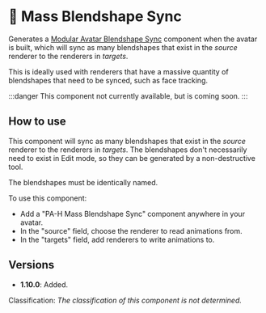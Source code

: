 ﻿# 🚫 Mass Blendshape Sync

Generates a [Modular Avatar Blendshape Sync](https://modular-avatar.nadena.dev/docs/reference/blendshape-sync) component when the avatar is built,
which will sync as many blendshapes that exist in the *source* renderer to the renderers in *targets*.

This is ideally used with renderers that have a massive quantity of blendshapes that need to be synced, such as face tracking.

:::danger
This component not currently available, but is coming soon.
:::

## How to use

This component will sync as many blendshapes that exist in the *source* renderer to the renderers in *targets*.
The blendshapes don't necessarily need to exist in Edit mode, so they can be generated by a non-destructive tool.

The blendshapes must be identically named.

To use this component:
- Add a "PA-H Mass Blendshape Sync" component anywhere in your avatar.
- In the "source" field, choose the renderer to read animations from.
- In the "targets" field, add renderers to write animations to.

## Versions

- **1.10.0**: Added.

Classification: *The classification of this component is not determined.*